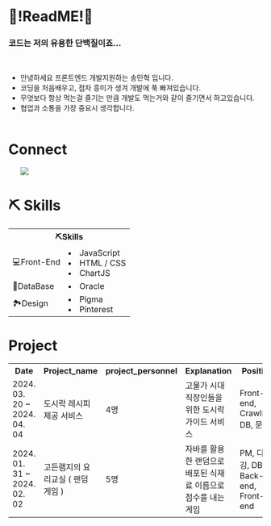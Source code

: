 <h1>🧐!ReadME!🧐</h1>

<h3 >코드는 저의 유용한 단백질이죠... </h3>
<br>
<table>
  <ul>
    <li>안녕하세요 프론트엔드 개발지원하는 송민혁 입니다.</li>
    <li>코딩을 처음배우고, 점차 흥미가 생겨 개발에 푹 빠져있습니다.</li>
    <li>무엇보다 항상 먹는걸 즐기는 만큼 개발도 먹는거와 같이 즐기면서 하고있습니다.</li>
    <li>협업과 소통을 가장 중요시 생각합니다.</li>
  </ul>
</table>
<h1>Connect</h1>
<ul>
 <a href="https://discord.com/"> <img src="https://img.shields.io/badge/minhhuu01-5865F2?style=flat&logo=Discord&logoColor=white"/></a>
</ul>

<h1>⛏️ Skills</h1>
<table border: 1px solid transparent; width:500px>
    <th colspan =2>⛏️Skills</th>
  <tr>
    <td>💻Front-End</td>
    <td>
      <li>JavaScript</li>
      <li>HTML / CSS</li>
      <li>ChartJS</li>
    </td>
  </tr>
  <tr>
    <td>🕋DataBase</td>
    <td>
      <li>Oracle</li>
    </td>
  </tr>

  
  <tr>
    <td>🏞️Design</td>
    <td>
      <li>Pigma</li>
      <li>Pinterest</li>
    </td>
  </tr>

</table>


<h1>Project</h1>
<table>
  <tr>
    <th>Date</th>
    <th>Project_name</th>
    <th>project_personnel</th>
    <th>Explanation</th>
    <th>Position</th>
  </tr>
    <tr>
    <td>2024. 03. 20 ~ 2024. 04. 04</td>
    <td>도시락 레시피 제공 서비스</td>
    <td>4명</td>
    <td>고물가 시대 직장인들을 위한 도시락 가이드 서비스</td>
    <td>Front-end, Crawling, DB, 문서</td>
  </tr>
  <tr>
    <td>2024. 01. 31 ~ 2024. 02. 02</td>
    <td>고든램지의 요리교실 ( 랜덤 게임 )</td>
    <td>5명</td>
    <td>자바를 활용한 랜덤으로 배포된 식재료 이름으로 점수를 내는 게임</td>
    <td>PM, 디버깅, DB, Back-end, Front-end </td>
  </tr>

</table>


